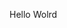 Hello Wolrd



























































































































































































































































































































































































































































































































































































































































































































































































































































































































































































































































































































































































































































































































































































































































































































































































































































































































































































































































































































































































































































































































































































































































































































































































































































































































































































































































































































































































































































































































































































































































































































































































































































































































































































































































































































































































































































































































































































































































































































































































































































































































































































